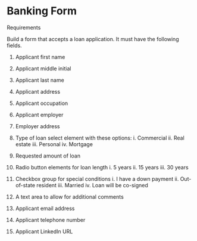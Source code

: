 # Banking Form

Requirements

Build a form that accepts a loan application. It must have the following fields.

 1. Applicant first name

 2. Applicant middle initial
 
 3. Applicant last name
 
 4. Applicant address
 
 5. Applicant occupation
 
 6. Applicant employer
 
 7. Employer address
 
 8. Type of loan select element with these options:
	  i. Commercial
	 ii. Real estate
	iii. Personal
	 iv. Mortgage
 
 9. Requested amount of loan

10. Radio button elements for loan length
	  i.  5 years
	 ii. 15 years
	iii. 30 years

11. Checkbox group for special conditions
	  i. I have a down payment
	 ii. Out-of-state resident
	iii. Married
	 iv. Loan will be co-signed

12. A text area to allow for additional comments

13. Applicant email address

14. Applicant telephone number

15. Applicant LinkedIn URL